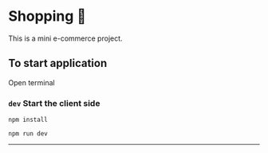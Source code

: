 # Shopping 🛒

This is a mini e-commerce project.

## To start application

Open terminal

### `dev` Start the client side

```
npm install
```

```
npm run dev
```

---

